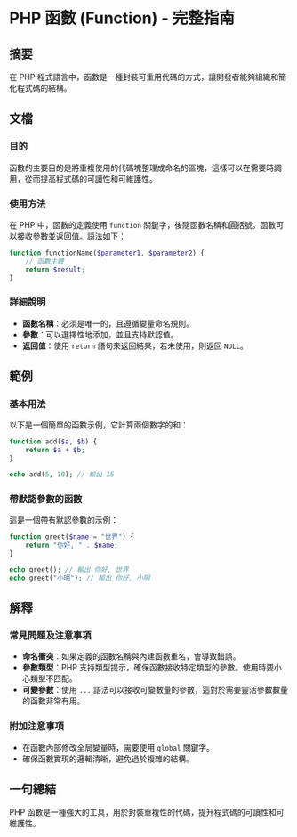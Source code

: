 <!--
Meta Description: # PHP 函數 (Function) - 完整指南 ## 摘要 在 PHP 程式語言中，函數是一種封裝可重用代碼的方式，讓開發者能夠組織和簡化程式碼的結構。 ## 文檔 ### 目的 函數的主要目的是將重複使用的代碼塊整理成命名的區塊，這樣可以在需要時調用，從而提高程式碼的可讀性和可維護性。 ##...
Meta Keywords: php, function, return, echo, greet
-->

# PHP 函數 (Function) - 完整指南

## 摘要
在 PHP 程式語言中，函數是一種封裝可重用代碼的方式，讓開發者能夠組織和簡化程式碼的結構。

## 文檔
### 目的
函數的主要目的是將重複使用的代碼塊整理成命名的區塊，這樣可以在需要時調用，從而提高程式碼的可讀性和可維護性。

### 使用方法
在 PHP 中，函數的定義使用 `function` 關鍵字，後隨函數名稱和圓括號。函數可以接收參數並返回值。語法如下：

```php
function functionName($parameter1, $parameter2) {
    // 函數主體
    return $result;
}
```

### 詳細說明
- **函數名稱**：必須是唯一的，且遵循變量命名規則。
- **參數**：可以選擇性地添加，並且支持默認值。
- **返回值**：使用 `return` 語句來返回結果，若未使用，則返回 `NULL`。

## 範例
### 基本用法
以下是一個簡單的函數示例，它計算兩個數字的和：

```php
function add($a, $b) {
    return $a + $b;
}

echo add(5, 10); // 輸出 15
```

### 帶默認參數的函數
這是一個帶有默認參數的示例：

```php
function greet($name = "世界") {
    return "你好, " . $name;
}

echo greet(); // 輸出 你好, 世界
echo greet("小明"); // 輸出 你好, 小明
```

## 解釋
### 常見問題及注意事項
- **命名衝突**：如果定義的函數名稱與內建函數重名，會導致錯誤。
- **參數類型**：PHP 支持類型提示，確保函數接收特定類型的參數。使用時要小心類型不匹配。
- **可變參數**：使用 `...` 語法可以接收可變數量的參數，這對於需要靈活參數數量的函數非常有用。

### 附加注意事項
- 在函數內部修改全局變量時，需要使用 `global` 關鍵字。
- 確保函數實現的邏輯清晰，避免過於複雜的結構。

## 一句總結
PHP 函數是一種強大的工具，用於封裝重複性的代碼，提升程式碼的可讀性和可維護性。